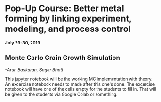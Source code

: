 # Pop-Up Course: Better metal forming by linking experiment, modeling, and process control  
#### July 29-30, 2019

## Monte Carlo Grain Growth Simulation
*-Arun Baskaran, Sagar Bhatt*



This jupyter notebook will be the working MC implementation with theory.
An excercise notebook needs to made after this one's done. The excercise notebook will have one of the cells empty for the students to fill in. That will be given to the students via Google Colab or something.


